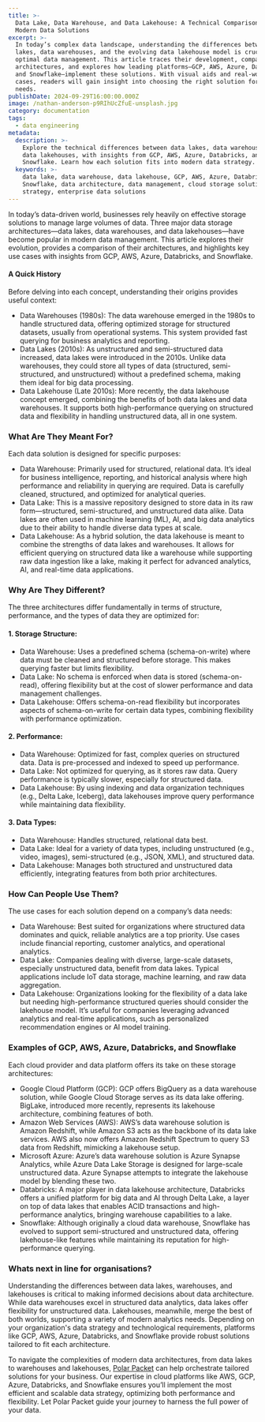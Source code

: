 ```yaml
---
title: >-
  Data Lake, Data Warehouse, and Data Lakehouse: A Technical Comparison of
  Modern Data Solutions
excerpt: >-
  In today’s complex data landscape, understanding the differences between data
  lakes, data warehouses, and the evolving data lakehouse model is crucial for
  optimal data management. This article traces their development, compares their
  architectures, and explores how leading platforms—GCP, AWS, Azure, Databricks,
  and Snowflake—implement these solutions. With visual aids and real-world use
  cases, readers will gain insight into choosing the right solution for their
  needs.
publishDate: 2024-09-29T16:00:00.000Z
image: /nathan-anderson-p9RIhUcZfuE-unsplash.jpg
category: documentation
tags:
  - data engineering
metadata:
  description: >-
    Explore the technical differences between data lakes, data warehouses, and
    data lakehouses, with insights from GCP, AWS, Azure, Databricks, and
    Snowflake. Learn how each solution fits into modern data strategy.
  keywords: >-
    data lake, data warehouse, data lakehouse, GCP, AWS, Azure, Databricks,
    Snowflake, data architecture, data management, cloud storage solutions, data
    strategy, enterprise data solutions
---
```


In today’s data-driven world, businesses rely heavily on effective storage solutions to manage large volumes of data. Three major data storage architectures—data lakes, data warehouses, and data lakehouses—have become popular in modern data management. This article explores their evolution, provides a comparison of their architectures, and highlights key use cases with insights from GCP, AWS, Azure, Databricks, and Snowflake.

#### A Quick History

Before delving into each concept, understanding their origins provides useful context:

* Data Warehouses (1980s): The data warehouse emerged in the 1980s to handle structured data, offering optimized storage for structured datasets, usually from operational systems. This system provided fast querying for business analytics and reporting.
* Data Lakes (2010s): As unstructured and semi-structured data increased, data lakes were introduced in the 2010s. Unlike data warehouses, they could store all types of data (structured, semi-structured, and unstructured) without a predefined schema, making them ideal for big data processing.
* Data Lakehouse (Late 2010s): More recently, the data lakehouse concept emerged, combining the benefits of both data lakes and data warehouses. It supports both high-performance querying on structured data and flexibility in handling unstructured data, all in one system.

### What Are They Meant For?

Each data solution is designed for specific purposes:

* Data Warehouse: Primarily used for structured, relational data. It’s ideal for business intelligence, reporting, and historical analysis where high performance and reliability in querying are required. Data is carefully cleaned, structured, and optimized for analytical queries.
* Data Lake: This is a massive repository designed to store data in its raw form—structured, semi-structured, and unstructured data alike. Data lakes are often used in machine learning (ML), AI, and big data analytics due to their ability to handle diverse data types at scale.
* Data Lakehouse: As a hybrid solution, the data lakehouse is meant to combine the strengths of data lakes and warehouses. It allows for efficient querying on structured data like a warehouse while supporting raw data ingestion like a lake, making it perfect for advanced analytics, AI, and real-time data applications.

### Why Are They Different?

The three architectures differ fundamentally in terms of structure, performance, and the types of data they are optimized for:

#### 1. Storage Structure:

* Data Warehouse: Uses a predefined schema (schema-on-write) where data must be cleaned and structured before storage. This makes querying faster but limits flexibility.
* Data Lake: No schema is enforced when data is stored (schema-on-read), offering flexibility but at the cost of slower performance and data management challenges.
* Data Lakehouse: Offers schema-on-read flexibility but incorporates aspects of schema-on-write for certain data types, combining flexibility with performance optimization.

#### 2. Performance:

* Data Warehouse: Optimized for fast, complex queries on structured data. Data is pre-processed and indexed to speed up performance.
* Data Lake: Not optimized for querying, as it stores raw data. Query performance is typically slower, especially for structured data.
* Data Lakehouse: By using indexing and data organization techniques (e.g., Delta Lake, Iceberg), data lakehouses improve query performance while maintaining data flexibility.

#### 3. Data Types:

* Data Warehouse: Handles structured, relational data best.
* Data Lake: Ideal for a variety of data types, including unstructured (e.g., video, images), semi-structured (e.g., JSON, XML), and structured data.
* Data Lakehouse: Manages both structured and unstructured data efficiently, integrating features from both prior architectures.

### How Can People Use Them?

The use cases for each solution depend on a company’s data needs:

* Data Warehouse: Best suited for organizations where structured data dominates and quick, reliable analytics are a top priority. Use cases include financial reporting, customer analytics, and operational analytics.
* Data Lake: Companies dealing with diverse, large-scale datasets, especially unstructured data, benefit from data lakes. Typical applications include IoT data storage, machine learning, and raw data aggregation.
* Data Lakehouse: Organizations looking for the flexibility of a data lake but needing high-performance structured queries should consider the lakehouse model. It’s useful for companies leveraging advanced analytics and real-time applications, such as personalized recommendation engines or AI model training.

### Examples of GCP, AWS, Azure, Databricks, and Snowflake

Each cloud provider and data platform offers its take on these storage architectures:

* Google Cloud Platform (GCP): GCP offers BigQuery as a data warehouse solution, while Google Cloud Storage serves as its data lake offering. BigLake, introduced more recently, represents its lakehouse architecture, combining features of both.
* Amazon Web Services (AWS): AWS’s data warehouse solution is Amazon Redshift, while Amazon S3 acts as the backbone of its data lake services. AWS also now offers Amazon Redshift Spectrum to query S3 data from Redshift, mimicking a lakehouse setup.
* Microsoft Azure: Azure’s data warehouse solution is Azure Synapse Analytics, while Azure Data Lake Storage is designed for large-scale unstructured data. Azure Synapse attempts to integrate the lakehouse model by blending these two.
* Databricks: A major player in data lakehouse architecture, Databricks offers a unified platform for big data and AI through Delta Lake, a layer on top of data lakes that enables ACID transactions and high-performance analytics, bringing warehouse capabilities to a lake.
* Snowflake: Although originally a cloud data warehouse, Snowflake has evolved to support semi-structured and unstructured data, offering lakehouse-like features while maintaining its reputation for high-performance querying.

### Whats next in line for organisations?

Understanding the differences between data lakes, warehouses, and lakehouses is critical to making informed decisions about data architecture. While data warehouses excel in structured data analytics, data lakes offer flexibility for unstructured data. Lakehouses, meanwhile, merge the best of both worlds, supporting a variety of modern analytics needs. Depending on your organization's data strategy and technological requirements, platforms like GCP, AWS, Azure, Databricks, and Snowflake provide robust solutions tailored to fit each architecture.

To navigate the complexities of modern data architectures, from data lakes to warehouses and lakehouses, [Polar Packet](https://polarpacket.com) can help orchestrate tailored solutions for your business. Our expertise in cloud platforms like AWS, GCP, Azure, Databricks, and Snowflake ensures you’ll implement the most efficient and scalable data strategy, optimizing both performance and flexibility. Let Polar Packet guide your journey to harness the full power of your data.
